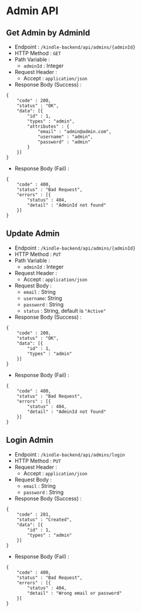 # Admin API

## Get Admin by AdminId
- Endpoint : `/kindle-backend/api/admins/{adminId}`
- HTTP Method : `GET`
- Path Variable :
	- `adminId` : Integer
- Request Header :
	- Accept : `application/json`
- Response Body (Success) :
```
{
	"code" : 200,
	"status" : "OK",
	"data": [{
		"id" : 1,
        "types" : "admin",
        "attributes" : {
            "email" : "admin@admin.com",
		    "username" : "admin",
		    "password" : "admin"
        }
	}]
}
```
- Response Body (Fail) :
```
{
	"code" : 400,
	"status" : "Bad Request",
	"errors" : [{
		"status" : 404,
        "detail" : "AdminId not found"
	}]
}
```

## Update Admin
- Endpoint : `/kindle-backend/api/admins/{adminId}`
- HTTP Method : `PUT`
- Path Variable :
	- `adminId` : Integer
- Request Header :
	- Accept : `application/json`
- Request Body :
    - `email` : String
    - `username`: String
    - `password` : String
    - `status` : String, default is `"Active"` 
- Response Body (Success) :
```
{
	"code" : 200,
	"status" : "OK",
	"data": [{
		"id" : 1,
        "types" : "admin"
	}]
}
```
- Response Body (Fail) :
```
{
	"code" : 400,
	"status" : "Bad Request",
	"errors" : [{
		"status" : 404,
        "detail" : "AdminId not found"
	}]
}
```

## Login Admin
- Endpoint : `/kindle-backend/api/admins/login`
- HTTP Method : `PUT`
- Request Header :
	- Accept : `application/json`
- Request Body :
    - `email` : String
    - `password` : String
- Response Body (Success) :
```
{
	"code" : 201,
	"status" : "Created",
	"data": [{
		"id" : 1,
		"types" : "admin"
	}]
}
```
- Response Body (Fail) :
```
{
	"code" : 400,
	"status" : "Bad Request",
	"errors" : [{
		"status" : 404,
        "detail" : "Wrong email or password"
	}]
}
